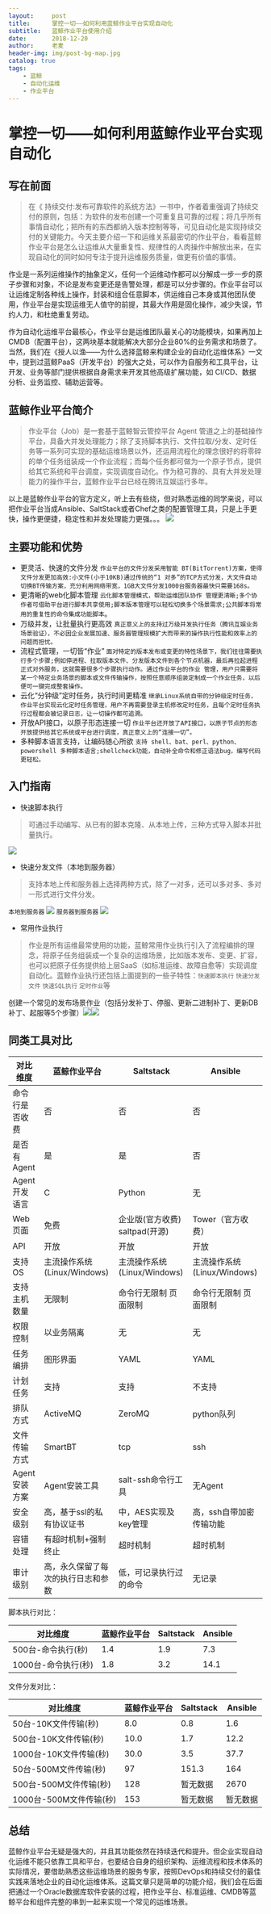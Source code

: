```yaml
---
layout:     post
title:      掌控一切——如何利用蓝鲸作业平台实现自动化
subtitle:   蓝鲸作业平台使用介绍
date:       2018-12-20
author:     老麦
header-img: img/post-bg-map.jpg
catalog: true
tags:
    - 蓝鲸
    - 自动化运维
    - 作业平台
---
```

# 掌控一切——如何利用蓝鲸作业平台实现自动化
## 写在前面
> 在《 持续交付:发布可靠软件的系统方法》一书中，作者着重强调了持续交付的原则，包括：为软件的发布创建一个可重复且可靠的过程；将几乎所有事情自动化；把所有的东西都纳入版本控制等等，可见自动化是实现持续交付的关键能力。今天主要介绍一下和运维关系最密切的作业平台，看看蓝鲸作业平台是怎么让运维从大量重复性、规律性的人肉操作中解放出来，在实现自动化的同时如何专注于提升运维服务质量，做更有价值的事情。

作业是一系列运维操作的抽象定义，任何一个运维动作都可以分解成一步一步的原子步骤和对象，不论是发布变更还是告警处理，都是可以分步骤的。作业平台可以让运维定制各种线上操作，封装和组合任意脚本，供运维自己本身或其他团队使用，作业平台是实现运维无人值守的前提，其最大作用是固化操作，减少失误，节约人力，和杜绝重复劳动。

作为自动化运维平台最核心，作业平台是运维团队最关心的功能模块，如果再加上CMDB（配置平台），这两块基本就能解决大部分企业80%的业务需求和场景了。当然，我们在《授人以渔——为什么选择蓝鲸来构建企业的自动化运维体系》一文中，提到过蓝鲸PaaS（开发平台）的强大之处，可以作为自服务和工具平台，让开发、业务等部门提供根据自身需求来开发其他高级扩展功能，如 CI/CD、数据分析、业务监控、辅助运营等。

## 蓝鲸作业平台简介
> 作业平台（Job）是一套基于蓝鲸智云管控平台 Agent 管道之上的基础操作平台，具备大并发处理能力；除了支持脚本执行、文件拉取/分发、定时任务等一系列可实现的基础运维场景以外，还运用流程化的理念很好的将零碎的单个任务组装成一个作业流程；而每个任务都可做为一个原子节点，提供给其它系统和平台调度，实现调度自动化。作为稳可靠的、具有大并发处理能力的操作平台，蓝鲸作业平台已经在腾讯互娱运行多年。

以上是蓝鲸作业平台的官方定义，听上去有些绕，但对熟悉运维的同学来说，可以把作业平台当成Ansible、SaltStack或者Chef之类的配置管理工具，只是上手更快，操作更便捷，稳定性和并发处理能力更强。。。
![](https://docs.bk.tencent.com/product_white_paper/job/assets/14925991385140.jpg)
## 主要功能和优势
* 更灵活、快速的文件分发    `作业平台的文件分发采用智能 BT(BitTorrent)方案，使得文件分发更加高效:小文件(小于10KB)通过传统的“1 对多”的TCP方式分发，大文件自动切换BT传输方案，充分利用网络带宽，1GB大文件分发1000台服务器最快只需要168s。`
* 更清晰的web化脚本管理    `云化脚本管理模式，帮助运维团队协作 管理更清晰;多个协作者可借助平台进行脚本共享使用;脚本版本管理可以轻松切换多个场景需求;公共脚本将常用的重复性的命令集成功能脚本`。
* 万级并发，让批量执行更高效    `真正意义上的支持过万级并发执行任务（腾讯互娱业务场景验证），不必因企业发展加速、服务器管理规模扩大而带来的操作执行性能和效率上的问题而担忧。`
* 流程式管理，一切皆“作业”    `面对特定的版本发布或变更的特性场景下，我们往往需要执行多个步骤;例如停进程、拉取版本文件、分发版本文件到各个节点机器，最后再拉起进程正式对外服务，这就需要很多个步骤执行动作。通过作业平台的作业 管理，用户只需要将某一个特定业务场景的脚本或文件传输操作，按照任意顺序组装定制成一个作业任务，以后便可一键完成整套操作。`
* 云化“分钟级”定时任务，执行时间更精准    `继承Linux系统自带的分钟级定时任务，作业平台实现云化定时任务管理，用户不再需要登录主机修改定时任务，且每个定时任务执行过程都会被记录日志，让一切操作都可追溯。`
* 开放API接口，以原子形态连接一切    `作业平台还开放了API接口，以原子节点的形态开放提供给其它系统或平台进行调度，真正意义上的“连接一切”。`
* 多种脚本语言支持，让编码随心所欲    `支持 shell、bat、perl、python、powershell 多种脚本语言;shellcheck功能，自动补全命令和修正语法bug，编写代码更轻松。`

## 入门指南
* 快速脚本执行 
> 可通过手动编写、从已有的脚本克隆、从本地上传，三种方式导入脚本并批量执行。

![](https://docs.bk.tencent.com/product_white_paper/job/assets/14956296447861.gif)

* 快速分发文件（本地到服务器）
> 支持本地上传和服务器上选择两种方式，除了一对多，还可以多对多、多对一形式进行文件分发。

`本地到服务器` ![](https://docs.bk.tencent.com/product_white_paper/job/assets/14956307333612.gif)
`服务器到服务器` ![](https://docs.bk.tencent.com/product_white_paper/job/assets/14956318890129.gif)
* 常用作业执行
> 作业是所有运维最常使用的功能，蓝鲸常用作业执行引入了流程编排的理念，将原子任务组装成一个复杂的运维场景，比如版本发布、变更、扩容，也可以把原子任务提供给上层SaaS（如标准运维、故障自愈等）实现调度自动化。蓝鲸作业执行还包括上面提到的一些子特性：`快速脚本执行` `快速分发文件` `快速SQL执行` `定时作业`等

创建一个常见的发布场景作业（包括分发补丁、停服、更新二进制补丁、更新DB补丁、起服等5个步骤）![](https://docs.bk.tencent.com/product_white_paper/job/assets/14956956997907.jpg)![](https://docs.bk.tencent.com/product_white_paper/job/assets/14956959657692.gif)
## 同类工具对比

| 对比维度 | 蓝鲸作业平台 | Saltstack | Ansible |
| --- | --- | --- | --- |
| 命令行是否收费 | 否 | 否 | 否 |
| 是否有Agent | 是 | 是 | 否 |
| Agent开发语言 | C | Python | 无 |
| Web页面 | 免费 | 企业版(官方收费) saltpad(开源) | Tower（官方收费） |
| API | 开放 | 开放 | 开放 |
| 支持OS | 主流操作系统(Linux/Windows) | 主流操作系统(Linux/Windows) | 主流操作系统(Linux/Windows) |
| 支持主机数量 | 无限制 | 命令行无限制 页面限制 | 命令行无限制 页面限制 |
| 权限控制 | 以业务隔离 | 无 | 无 |
| 任务编排 | 图形界面 | YAML | YAML |
| 计划任务 | 支持 | 支持 | 不支持 |
| 排队方式 | ActiveMQ | ZeroMQ | python队列 |
| 文件传输方式 | SmartBT | tcp | ssh |
| Agent安装方案 | Agent安装工具 | salt-ssh命令行工具 | 无Agent |
| 安全级别 | 高，基于ssl的私有协议证书 | 中，AES实现及key管理 | 高，ssh自带加密传输功能 |
| 容错处理 | 有超时机制+强制终止 | 超时机制 | 超时机制 |
| 审计级别 | 高，永久保留了每次的执行日志和参数 | 低，可记录执行过的命令 | 无记录 |

脚本执行对比：


| 对比维度 | 蓝鲸作业平台 | Saltstack | Ansible |
| --- | --- | --- | --- |
| 500台-命令执行(秒) | 1.4 | 1.9 | 7.3 |
| 1000台-命令执行(秒) | 1.8 | 3.2 | 14.1 |

文件分发对比：

| 对比维度 | 蓝鲸作业平台 | Saltstack | Ansible |
| --- | --- | --- | --- |
| 50台-10K文件传输(秒) | 8.0 | 0.8 | 1.6 |
| 500台-10K文件传输(秒) | 10.0 | 1.7 | 12.2 |
| 1000台-10K文件传输(秒) | 30.0 | 3.5 | 37.7 |
| 50台-500M文件传输(秒) | 97 | 151.3 | 164 |
| 500台-500M文件传输(秒) | 128 | 暂无数据 | 2670 |
| 1000台-500M文件传输(秒) | 153 | 暂无数据 | 暂无数据 |

## 总结
蓝鲸作业平台无疑是强大的，并且其功能依然在持续迭代和提升。但企业实现自动化运维不能只依靠工具和平台，也要结合自身的组织架构、运维流程和技术体系的实际情况，要借助熟悉这些运维场景的服务专家，按照DevOps和持续交付的最佳实践来落地企业的自动化运维体系。这篇文章只是简单的功能介绍，我们会在后面把通过一个Oracle数据库软件安装的过程，把作业平台、标准运维、CMDB等蓝鲸平台和组件完整的串到一起来实现一个常见的运维场景。
